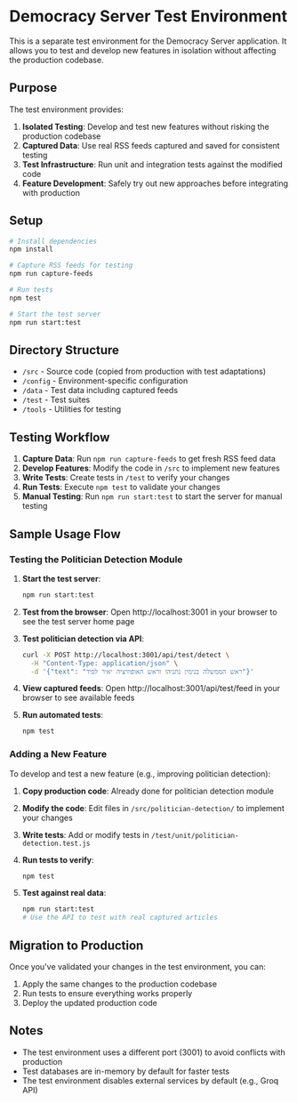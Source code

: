# Democracy Server Test Environment

This is a separate test environment for the Democracy Server application. It allows you to test and develop new features in isolation without affecting the production codebase.

## Purpose

The test environment provides:

1. **Isolated Testing**: Develop and test new features without risking the production codebase
2. **Captured Data**: Use real RSS feeds captured and saved for consistent testing
3. **Test Infrastructure**: Run unit and integration tests against the modified code
4. **Feature Development**: Safely try out new approaches before integrating with production

## Setup

```bash
# Install dependencies
npm install

# Capture RSS feeds for testing
npm run capture-feeds

# Run tests
npm test

# Start the test server
npm run start:test
```

## Directory Structure

- `/src` - Source code (copied from production with test adaptations)
- `/config` - Environment-specific configuration
- `/data` - Test data including captured feeds
- `/test` - Test suites
- `/tools` - Utilities for testing

## Testing Workflow

1. **Capture Data**: Run `npm run capture-feeds` to get fresh RSS feed data
2. **Develop Features**: Modify the code in `/src` to implement new features
3. **Write Tests**: Create tests in `/test` to verify your changes
4. **Run Tests**: Execute `npm test` to validate your changes
5. **Manual Testing**: Run `npm run start:test` to start the server for manual testing

## Sample Usage Flow

### Testing the Politician Detection Module

1. **Start the test server**:
   ```bash
   npm run start:test
   ```

2. **Test from the browser**:
   Open http://localhost:3001 in your browser to see the test server home page

3. **Test politician detection via API**:
   ```bash
   curl -X POST http://localhost:3001/api/test/detect \
     -H "Content-Type: application/json" \
     -d '{"text": "ראש הממשלה בנימין נתניהו וראש האופוזיציה יאיר לפיד"}'
   ```

4. **View captured feeds**:
   Open http://localhost:3001/api/test/feed in your browser to see available feeds

5. **Run automated tests**:
   ```bash
   npm test
   ```

### Adding a New Feature

To develop and test a new feature (e.g., improving politician detection):

1. **Copy production code**:
   Already done for politician detection module

2. **Modify the code**:
   Edit files in `/src/politician-detection/` to implement your changes

3. **Write tests**:
   Add or modify tests in `/test/unit/politician-detection.test.js`

4. **Run tests to verify**:
   ```bash
   npm test
   ```

5. **Test against real data**:
   ```bash
   npm run start:test
   # Use the API to test with real captured articles
   ```

## Migration to Production

Once you've validated your changes in the test environment, you can:

1. Apply the same changes to the production codebase
2. Run tests to ensure everything works properly
3. Deploy the updated production code

## Notes

- The test environment uses a different port (3001) to avoid conflicts with production
- Test databases are in-memory by default for faster tests
- The test environment disables external services by default (e.g., Groq API) 